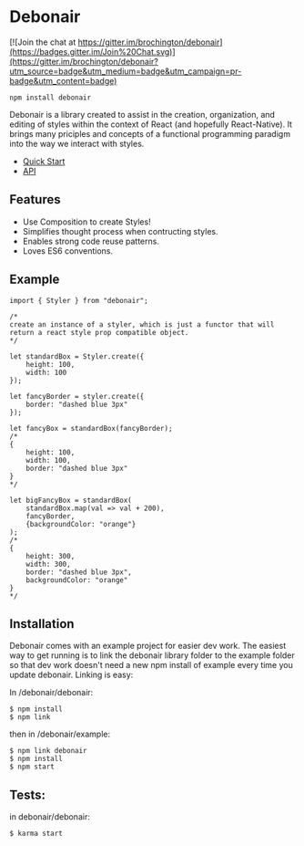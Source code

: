 # Debonair

[![Join the chat at https://gitter.im/brochington/debonair](https://badges.gitter.im/Join%20Chat.svg)](https://gitter.im/brochington/debonair?utm_source=badge&utm_medium=badge&utm_campaign=pr-badge&utm_content=badge)

`npm install debonair`

Debonair is a library created to assist in the creation, organization, and editing of styles within the context of React (and hopefully React-Native). It brings many priciples and concepts of a functional programming paradigm into the way we interact with styles.

- [Quick Start](debonair/docs/quickstart.md)
- [API](debonair/docs/api.md)

## Features

- Use Composition to create Styles!
- Simplifies thought process when contructing styles.
- Enables strong code reuse patterns.
- Loves ES6 conventions.

## Example
```
import { Styler } from "debonair";

/* 
create an instance of a styler, which is just a functor that will return a react style prop compatible object.
*/

let standardBox = Styler.create({
    height: 100,
    width: 100
});

let fancyBorder = styler.create({
    border: "dashed blue 3px"
});

let fancyBox = standardBox(fancyBorder);
/*
{
    height: 100,
    width: 100,
    border: "dashed blue 3px"
}
*/

let bigFancyBox = standardBox(
    standardBox.map(val => val + 200),
    fancyBorder,
    {backgroundColor: "orange"}
);
/*
{
    height: 300,
    width: 300,
    border: "dashed blue 3px",
    backgroundColor: "orange"
}
*/
```


## Installation

Debonair comes with an example project for easier dev work. The easiest way to get running is to link the debonair library folder to the example folder so that dev work doesn't need a new
npm install of example every time you update debonair. Linking is easy:

In /debonair/debonair: 

```
$ npm install
$ npm link
```

then in /debonair/example: 

```
$ npm link debonair
$ npm install
$ npm start
```

## Tests:

in debonair/debonair:

```
$ karma start
```
